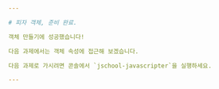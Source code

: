 ```yaml
---

# 피자 객체, 준비 완료.

객체 만들기에 성공했습니다!

다음 과제에서는 객체 속성에 접근해 보겠습니다.

다음 과제로 가시려면 콘솔에서 `jschool-javascripter`을 실행하세요.

---
```

